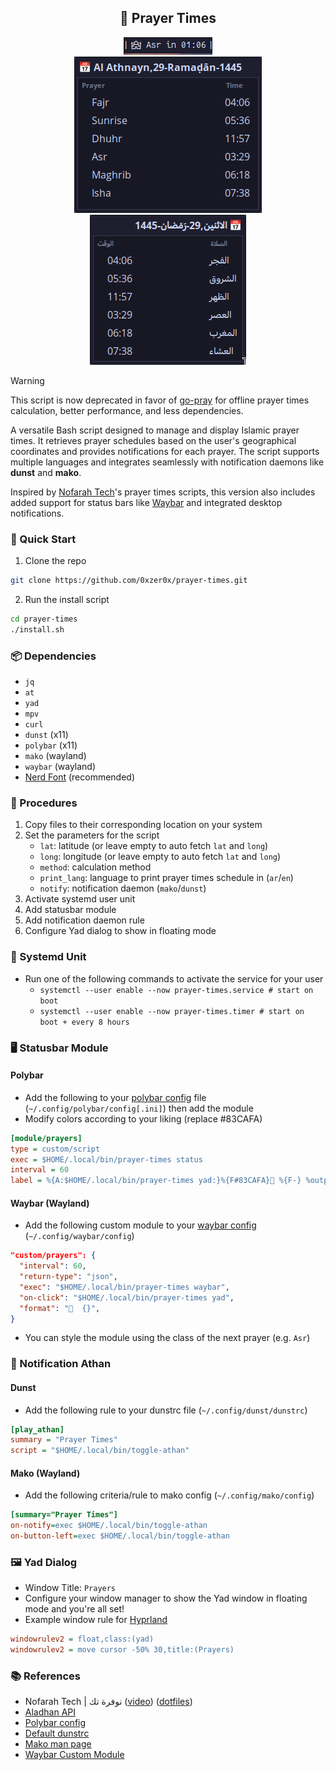 <div align='center'>
<h2>🌙 Prayer Times</h2>
<img alt="waybar module" src="screenshots/module.png"/>
<br/>
<img alt="Yad EN" src="screenshots/yad-en.png"/>
<img alt="Yad AR" src="screenshots/yad-ar.png"/>
</div>

> [!WARNING]
> This script is now deprecated in favor of [go-pray](https://github.com/0xzer0x/go-pray) for offline prayer times calculation, better performance, and less dependencies.

A versatile Bash script designed to manage and display Islamic prayer times. It
retrieves prayer schedules based on the user's geographical coordinates and
provides notifications for each prayer. The script supports multiple languages
and integrates seamlessly with notification daemons like **dunst** and **mako**.

Inspired by [Nofarah Tech](https://www.youtube.com/@NofarahTech)'s prayer times scripts, this version also includes
added support for status bars like [Waybar](https://github.com/Alexays/Waybar) and integrated desktop notifications.

### 🚀 Quick Start

1. Clone the repo

```bash
git clone https://github.com/0xzer0x/prayer-times.git
```

2. Run the install script

```bash
cd prayer-times
./install.sh
```

### 📦 Dependencies

- `jq`
- `at`
- `yad`
- `mpv`
- `curl`
- `dunst` (x11)
- `polybar` (x11)
- `mako` (wayland)
- `waybar` (wayland)
- [Nerd Font](https://www.nerdfonts.com/) (recommended)

### 🔧 Procedures

1. Copy files to their corresponding location on your system
2. Set the parameters for the script
   - `lat`: latitude (or leave empty to auto fetch `lat` and `long`)
   - `long`: longitude (or leave empty to auto fetch `lat` and `long`)
   - `method`: calculation method
   - `print_lang`: language to print prayer times schedule in (`ar`/`en`)
   - `notify`: notification daemon (`mako`/`dunst`)
3. Activate systemd user unit
4. Add statusbar module
5. Add notification daemon rule
6. Configure Yad dialog to show in floating mode

### 🔄 Systemd Unit

- Run one of the following commands to activate the service for your user
  - `systemctl --user enable --now prayer-times.service # start on boot`
  - `systemctl --user enable --now prayer-times.timer # start on boot + every 8 hours`

### 🖥️ Statusbar Module

#### Polybar

- Add the following to your [polybar config](https://github.com/polybar/polybar/wiki/Configuration) file (`~/.config/polybar/config[.ini]`) then add the module
- Modify colors according to your liking (replace #83CAFA)

```ini
[module/prayers]
type = custom/script
exec = $HOME/.local/bin/prayer-times status
interval = 60
label = %{A:$HOME/.local/bin/prayer-times yad:}%{F#83CAFA}󱠧 %{F-} %output%%{A}
```

#### Waybar (Wayland)

- Add the following custom module to your [waybar config](https://github.com/Alexays/Waybar/wiki/Configuration) (`~/.config/waybar/config`)

```json
"custom/prayers": {
  "interval": 60,
  "return-type": "json",
  "exec": "$HOME/.local/bin/prayer-times waybar",
  "on-click": "$HOME/.local/bin/prayer-times yad",
  "format": "󱠧  {}",
}
```

- You can style the module using the class of the next prayer (e.g. `Asr`)

### 🔔 Notification Athan

#### Dunst

- Add the following rule to your dunstrc file (`~/.config/dunst/dunstrc`)

```ini
[play_athan]
summary = "Prayer Times"
script = "$HOME/.local/bin/toggle-athan"
```

#### Mako (Wayland)

- Add the following criteria/rule to mako config (`~/.config/mako/config`)

```ini
[summary="Prayer Times"]
on-notify=exec $HOME/.local/bin/toggle-athan
on-button-left=exec $HOME/.local/bin/toggle-athan
```

### 🖼️ Yad Dialog

- Window Title: `Prayers`
- Configure your window manager to show the Yad window in floating mode and you're all set!
- Example window rule for [Hyprland](https://hyprland.org/)

```ini
windowrulev2 = float,class:(yad)
windowrulev2 = move cursor -50% 30,title:(Prayers)
```

### 📚 References

- Nofarah Tech | نوفرة تك ([video](https://www.youtube.com/watch?v=BnSXo5p1ZLw)) ([dotfiles](https://github.com/HishamAHai/dotfiles/tree/main/.local/bin))
- [Aladhan API](https://aladhan.com/prayer-times-api#GetTimings)
- [Polybar config](https://github.com/polybar/polybar/wiki/Module:-script)
- [Default dunstrc](https://github.com/dunst-project/dunst/blob/master/dunstrc)
- [Mako man page](https://github.com/emersion/mako/blob/master/doc/mako.5.scd)
- [Waybar Custom Module](https://github.com/Alexays/Waybar/wiki/Module:-Custom)
